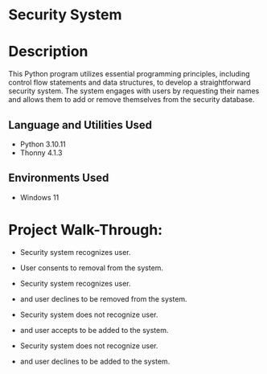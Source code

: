 # Security System


# Description 
This Python program utilizes essential programming principles, including control flow statements and data structures, to develop a straightforward security system. The system engages with users by requesting their names and allows them to add or remove themselves from the security database.


## Language and Utilities Used
- Python 3.10.11
- Thonny 4.1.3


## Environments Used
- Windows 11


# Project Walk-Through:
- Security system recognizes user.
- User consents to removal from the system.

  
- Security system recognizes user.
-  and user declines to be removed from the system. 


  
- Security system does not recognize user.
-  and user accepts to be added to the system. 


  
- Security system does not recognize user.
-  and user declines to be added to the system. 

